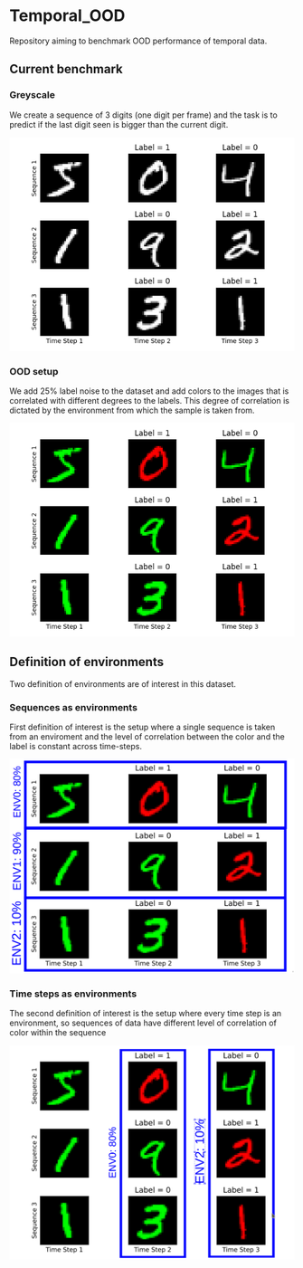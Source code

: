 # Temporal_OOD
Repository aiming to benchmark OOD performance of temporal data.

## Current benchmark

### Greyscale
We create a sequence of 3 digits (one digit per frame) and the task is to predict if the last digit seen is bigger than the current digit.

![grey_TMNIST](figure/Temporal_MNIST.png)

### OOD setup
We add 25% label noise to the dataset and add colors to the images that is correlated with different degrees to the labels. This degree of correlation is dictated by the environment from which the sample is taken from.

![TCMNIST](figure/Temporal_CMNIST.png)

## Definition of environments
Two definition of environments are of interest in this dataset.

### Sequences as environments
First definition of interest is the setup where a single sequence is taken from an enviroment and the level of correlation between the color and the label is constant across time-steps.

![TCMNIST-seq](figure/Temporal_CMNIST_seq.png)


### Time steps as environments
The second definition of interest is the setup where every time step is an environment, so sequences of data have different level of correlation of color within the sequence

![TCMNIST-step](figure/Temporal_CMNIST_step.png)